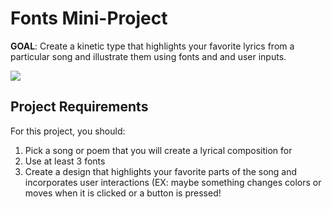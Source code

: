 # Fonts Mini-Project

**GOAL**: Create a kinetic type that highlights your favorite lyrics from a particular song and illustrate them using fonts and and user inputs.

![](/exemplar.gif)

## Project Requirements

For this project, you should:
1. Pick a song or poem that you will create a lyrical composition for
2. Use at least 3 fonts
3. Create a design that highlights your favorite parts of the song and incorporates user interactions (EX: maybe something changes colors or moves when it is clicked or a button is pressed!